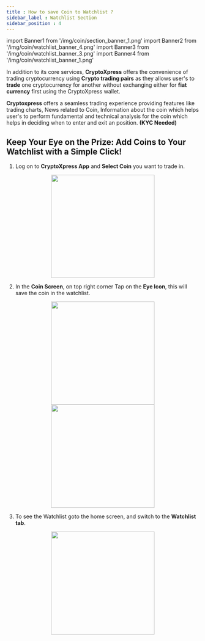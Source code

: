 ```yaml
---
title : How to save Coin to Watchlist ?
sidebar_label : Watchlist Section
sidebar_position : 4
---
```

<!--IMPORTS-->
import Banner1 from '/img/coin/section_banner_1.png'
import Banner2 from '/img/coin/watchlist_banner_4.png'
import Banner3 from '/img/coin/watchlist_banner_3.png'
import Banner4 from '/img/coin/watchlist_banner_1.png'

<div className="overview-header">
  <div>
    <p>
      <span className="font-bold text-xl ">In</span> addition to its core services, <b>CryptoXpress</b> offers the convenience of trading cryptocurrency using <b>Crypto trading pairs</b> as they allows user's to <b>trade</b> one cryptocurrency for another without exchanging either for <b>fiat currency</b> first using the CryptoXpress wallet.
    </p>
    <p>
      <b>Cryptoxpress</b> offers a seamless trading experience providing features like trading charts, News related to Coin, Information about the coin which helps user's to perform fundamental and technical analysis for the coin which helps in deciding when to enter and exit an position. 
      <b>(KYC Needed)</b>
    </p>
  </div>
</div>

## Keep Your Eye on the Prize: Add Coins to Your Watchlist with a Simple Click!

1. Log on to **CryptoXpress App** and **Select Coin** you want to trade in.

<center>
<img src={Banner1} width="270" />
</center>


2. In the **Coin Screen**, on top right corner Tap on the **Eye Icon**, this will save the coin in the watchlist.

<center>
    <div className="items-center">
        <img src={Banner2} width="270" style={{"margin" : "5px 10px 5px 5px"}} />
        <img src={Banner3} width="270" style={{"margin" : "5px 5px 5px 10px"}}/>
    </div>
</center>

3. To see the Watchlist goto the home screen, and switch to the **Watchlist tab**.

<center>
<img src={Banner4} width="270" />
</center>
